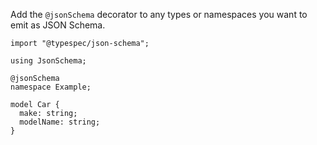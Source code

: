 Add the `@jsonSchema` decorator to any types or namespaces you want to emit as JSON Schema.

```TypeSpec
import "@typespec/json-schema";

using JsonSchema;

@jsonSchema
namespace Example;

model Car {
  make: string;
  modelName: string;
}
```
